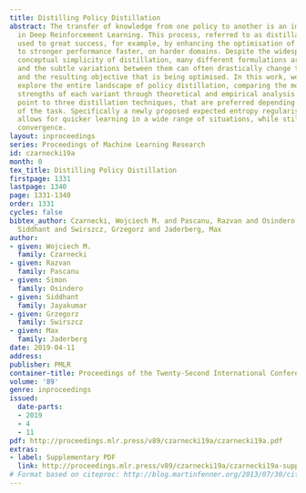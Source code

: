 ```yaml
---
title: Distilling Policy Distillation
abstract: The transfer of knowledge from one policy to another is an important tool
  in Deep Reinforcement Learning. This process, referred to as distillation, has been
  used to great success, for example, by enhancing the optimisation of agents, leading
  to stronger performance faster, on harder domains. Despite the widespread use and
  conceptual simplicity of distillation, many different formulations are used in practice,
  and the subtle variations between them can often drastically change the performance
  and the resulting objective that is being optimised. In this work, we rigorously
  explore the entire landscape of policy distillation, comparing the motivations and
  strengths of each variant through theoretical and empirical analysis. Our results
  point to three distillation techniques, that are preferred depending on specifics
  of the task. Specifically a newly proposed expected entropy regularised distillation
  allows for quicker learning in a wide range of situations, while still guaranteeing
  convergence.
layout: inproceedings
series: Proceedings of Machine Learning Research
id: czarnecki19a
month: 0
tex_title: Distilling Policy Distillation
firstpage: 1331
lastpage: 1340
page: 1331-1340
order: 1331
cycles: false
bibtex_author: Czarnecki, Wojciech M. and Pascanu, Razvan and Osindero, Simon and Jayakumar,
  Siddhant and Swirszcz, Grzegorz and Jaderberg, Max
author:
- given: Wojciech M.
  family: Czarnecki
- given: Razvan
  family: Pascanu
- given: Simon
  family: Osindero
- given: Siddhant
  family: Jayakumar
- given: Grzegorz
  family: Swirszcz
- given: Max
  family: Jaderberg
date: 2019-04-11
address: 
publisher: PMLR
container-title: Proceedings of the Twenty-Second International Conference on Artificial Intelligence and Statistics
volume: '89'
genre: inproceedings
issued:
  date-parts:
  - 2019
  - 4
  - 11
pdf: http://proceedings.mlr.press/v89/czarnecki19a/czarnecki19a.pdf
extras:
- label: Supplementary PDF
  link: http://proceedings.mlr.press/v89/czarnecki19a/czarnecki19a-supp.pdf
# Format based on citeproc: http://blog.martinfenner.org/2013/07/30/citeproc-yaml-for-bibliographies/
---
```

